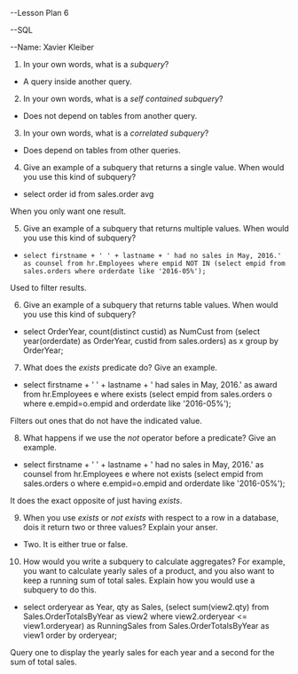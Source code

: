 --Lesson Plan 6

--SQL

--Name: Xavier Kleiber


1. In your own words, what is a _subquery_?
 - A query inside another query.

2. In your own words, what is a _self contained subquery_?
 - Does not depend on tables from another query.

3. In your own words, what is a _correlated subquery_?
 - Does depend on tables from other queries.

4. Give an example of a subquery that returns a single value. When would you use this kind of subquery?
 - select order id from sales.order avg
  
  When you only want one result.

5. Give an example of a subquery that returns multiple values. When would you use this kind of subquery?
 -   `select firstname + ' ' + lastname + ' had no sales in May, 2016.' as counsel
  from hr.Employees
  where empid NOT IN
  (select empid
  from sales.orders
  where orderdate like '2016-05%');`
  
  Used to filter results.

6. Give an example of a subquery that returns table values. When would you use this kind of subquery?
 -   select OrderYear, count(distinct custid) as NumCust
  from (select year(orderdate) as OrderYear, custid
  from sales.orders) as x
  group by OrderYear;

7. What does the _exists_ predicate do? Give an example.
 -  select firstname + ' ' + lastname + ' had sales in May, 2016.' as award
  from hr.Employees e
  where exists
  (select empid
  from sales.orders o
  where e.empid=o.empid
  and orderdate like '2016-05%');
  
  Filters out ones that do not have the indicated value.

8. What happens if we use the _not_ operator before a predicate? Give an example.
 -  select firstname + ' ' + lastname + ' had no sales in May, 2016.' as counsel
  from hr.Employees e
  where not exists
  (select empid
  from sales.orders o
  where e.empid=o.empid
  and orderdate like '2016-05%');
  
  It does the exact opposite of just having _exists_.

9. When you use _exists_ or _not exists_ with respect to a row in a database, dois it return two or three values? Explain your anser.
 - Two. It is either true or false.

10. How would you write a subquery to calculate aggregates? For example, you want to calculate yearly sales of a product, and you also want to keep a running sum of total sales. Explain how you would use a subquery to do this.
 -   select orderyear as Year, qty as Sales,
  (select sum(view2.qty)
  from Sales.OrderTotalsByYear as view2
  where view2.orderyear <= view1.orderyear) as RunningSales
  from Sales.OrderTotalsByYear as view1
  order by orderyear;
  
  Query one to display the yearly sales for each year and a second for the sum of total sales.
